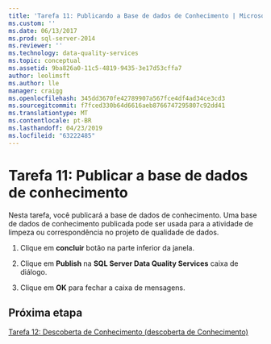 ```yaml
---
title: 'Tarefa 11: Publicando a Base de dados de Conhecimento | Microsoft Docs'
ms.custom: ''
ms.date: 06/13/2017
ms.prod: sql-server-2014
ms.reviewer: ''
ms.technology: data-quality-services
ms.topic: conceptual
ms.assetid: 9ba826a0-11c5-4819-9435-3e17d53cffa7
author: leolimsft
ms.author: lle
manager: craigg
ms.openlocfilehash: 345dd3670fe42789907a567fce4df4ad34ce3cd3
ms.sourcegitcommit: f7fced330b64d6616aeb8766747295807c92dd41
ms.translationtype: MT
ms.contentlocale: pt-BR
ms.lasthandoff: 04/23/2019
ms.locfileid: "63222485"
---
```

# <a name="task-11-publishing-the-knowledge-base"></a>Tarefa 11: Publicar a base de dados de conhecimento
  Nesta tarefa, você publicará a base de dados de conhecimento. Uma base de dados de conhecimento publicada pode ser usada para a atividade de limpeza ou correspondência no projeto de qualidade de dados.  
  
1.  Clique em **concluir** botão na parte inferior da janela.  
  
2.  Clique em **Publish** na **SQL Server Data Quality Services** caixa de diálogo.  
  
3.  Clique em **OK** para fechar a caixa de mensagens.  
  
## <a name="next-step"></a>Próxima etapa  
 [Tarefa 12: Descoberta de Conhecimento &#40;descoberta de Conhecimento&#41;](../../2014/tutorials/task-12-discovering-knowledge-knowledge-discovery.md)  
  
  
